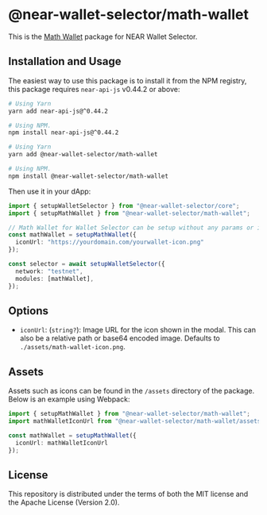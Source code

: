 # @near-wallet-selector/math-wallet

This is the [Math Wallet](https://chrome.google.com/webstore/detail/math-wallet/afbcbjpbpfadlkmhmclhkeeodmamcflc) package for NEAR Wallet Selector.

## Installation and Usage

The easiest way to use this package is to install it from the NPM registry, this package requires `near-api-js` v0.44.2 or above:

```bash
# Using Yarn
yarn add near-api-js@^0.44.2

# Using NPM.
npm install near-api-js@^0.44.2
```

```bash
# Using Yarn
yarn add @near-wallet-selector/math-wallet

# Using NPM.
npm install @near-wallet-selector/math-wallet
```

Then use it in your dApp:

```ts
import { setupWalletSelector } from "@near-wallet-selector/core";
import { setupMathWallet } from "@near-wallet-selector/math-wallet";

// Math Wallet for Wallet Selector can be setup without any params or it can take one optional param.
const mathWallet = setupMathWallet({
  iconUrl: "https://yourdomain.com/yourwallet-icon.png"
});

const selector = await setupWalletSelector({
  network: "testnet",
  modules: [mathWallet],
});
```

## Options

- `iconUrl`: (`string?`): Image URL for the icon shown in the modal. This can also be a relative path or base64 encoded image. Defaults to `./assets/math-wallet-icon.png`.

## Assets

Assets such as icons can be found in the `/assets` directory of the package. Below is an example using Webpack:

```ts
import { setupMathWallet } from "@near-wallet-selector/math-wallet";
import mathWalletIconUrl from "@near-wallet-selector/math-wallet/assets/math-wallet-icon.png";

const mathWallet = setupMathWallet({
  iconUrl: mathWalletIconUrl
});
```

## License

This repository is distributed under the terms of both the MIT license and the Apache License (Version 2.0).
